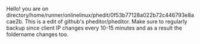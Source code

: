 Hello! you are on directory/home/runner/onlinelinux/phedit/0f53b77128a022b72c446793e8acae2b. This is a edit of github's pheditor/pheditor.
Make sure to regularly backup since client IP changes every 10-15 minutes and as a result the foldername changes too.